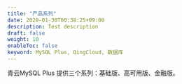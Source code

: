 ```yaml
---
title: "产品系列"
date: 2020-01-30T00:38:25+09:00
description: Test description
draft: false
weight: 10
enableToc: false
keyword: MySQL Plus, QingCloud, 数据库
---
```




青云MySQL Plus 提供三个系列：基础版、高可用版、金融版。